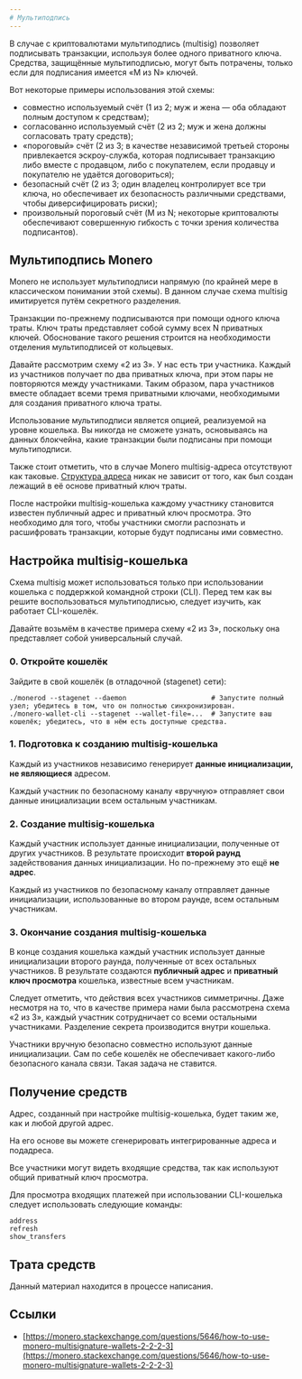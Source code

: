 ```yaml
---
# Мультиподпись
---
```


В случае с криптовалютами мультиподпись (multisig) позволяет подписывать транзакции, используя более одного приватного ключа. Средства, защищённые мультиподписью, могут быть потрачены, только если для подписания имеется «M из N» ключей.

Вот некоторые примеры использования этой схемы:

* совместно используемый счёт (1 из 2; муж и жена — оба обладают полным доступом к средствам);
* согласованно используемый счёт (2 из 2; муж и жена должны согласовать трату средств);
* «пороговый» счёт (2 из 3; в качестве независимой третьей стороны привлекается эскроу-служба, которая подписывает транзакцию либо вместе с продавцом, либо с покупателем, если продавцу и покупателю не удаётся договориться);
* безопасный счёт (2 из 3; один владелец контролирует все три ключа, но обеспечивает их безопасность различными средствами, чтобы диверсифицировать риски);
* произвольный пороговый счёт (M из N; некоторые криптовалюты обеспечивают совершенную гибкость с точки зрения количества подписантов).

## Мультиподпись Monero

Monero не использует мультиподписи напрямую (по крайней мере в классическом понимании этой схемы). В данном случае схема multisig имитируется путём секретного разделения.

Транзакции по-прежнему подписываются при помощи одного ключа траты. Ключ траты представляет собой сумму всех N приватных ключей. Обоснование такого решения строится на необходимости отделения мультиподписей от кольцевых.

Давайте рассмотрим схему «2 из 3». У нас есть три участника. Каждый из участников получает по два приватных ключа, при этом пары не повторяются между участниками. Таким образом, пара участников вместе обладает всеми тремя приватными ключами, необходимыми для создания приватного ключа траты.

Использование мультиподписи является опцией, реализуемой на уровне кошелька. Вы никогда не сможете узнать, основываясь на данных блокчейна, какие транзакции были подписаны при помощи мультиподписи.

Также стоит отметить, что в случае Monero multisig-адреса отсутствуют как таковые. [Структура адреса](https://wiki.xmr.ru/address/standard-address.html#%D0%A1%D1%82%D1%80%D1%83%D0%BA%D1%82%D1%83%D1%80%D0%B0-%D0%B4%D0%B0%D0%BD%D0%BD%D1%8B%D1%85) никак не зависит от того, как был создан лежащий в её основе приватный ключ траты.

После настройки multisig-кошелька каждому участнику становится известен публичный адрес и приватный ключ просмотра. Это необходимо для того, чтобы участники смогли распознать и расшифровать транзакции, которые будут подписаны ими совместно.

## Настройка multisig-кошелька

Схема multisig может использоваться только при использовании кошелька с поддержкой командной строки (CLI). Перед тем как вы решите воспользоваться мультиподписью, следует изучить, как работает CLI-кошелёк.

Давайте возьмём в качестве примера схему «2 из 3», поскольку она представляет собой универсальный случай.

### 0. Откройте кошелёк

Зайдите в свой кошелёк (в отладочной (stagenet) сети):

```
./monerod --stagenet --daemon                     # Запустите полный узел; убедитесь в том, что он полностью синхронизирован.  
./monero-wallet-cli --stagenet --wallet-file=...  # Запустите ваш кошелёк; убедитесь, что в нём есть доступные средства.  
```

### 1. Подготовка к созданию multisig-кошелька

Каждый из участников независимо генерирует **данные инициализации, не являющиеся** адресом.

Каждый участник по безопасному каналу «вручную» отправляет свои данные инициализации всем остальным участникам.

### 2. Создание multisig-кошелька

Каждый участник использует данные инициализации, полученные от других участников. В результате происходит **второй раунд** задействования данных инициализации. Но по-прежнему это ещё **не адрес**.

Каждый из участников по безопасному каналу отправляет данные инициализации, использованные во втором раунде, всем остальным участникам.

### 3. Окончание создания multisig-кошелька

В конце создания кошелька каждый участник использует данные инициализации второго раунда, полученные от всех остальных участников. В результате создаются **публичный адрес** и **приватный ключ просмотра** кошелька, известные всем участникам.

Следует отметить, что действия всех участников симметричны. Даже несмотря на то, что в качестве примера нами была рассмотрена схема «2 из 3», каждый участник сотрудничает со всеми остальными участниками. Разделение секрета производится внутри кошелька.

Участники вручную безопасно совместно используют данные инициализации. Сам по себе кошелёк не обеспечивает какого-либо безопасного канала связи. Такая задача не ставится.

## Получение средств

Адрес, созданный при настройке multisig-кошелька, будет таким же, как и любой другой адрес.

На его основе вы можете сгенерировать интегрированные адреса и подадреса.

Все участники могут видеть входящие средства, так как используют общий приватный ключ просмотра.

Для просмотра входящих платежей при использовании CLI-кошелька следует использовать следующие команды:

    address
    refresh
    show_transfers

## Трата средств

Данный материал находится в процессе написания.

## Ссылки

* [https://monero.stackexchange.com/questions/5646/how-to-use-monero-multisignature-wallets-2-2-2-3](https://monero.stackexchange.com/questions/5646/how-to-use-monero-multisignature-wallets-2-2-2-3)
